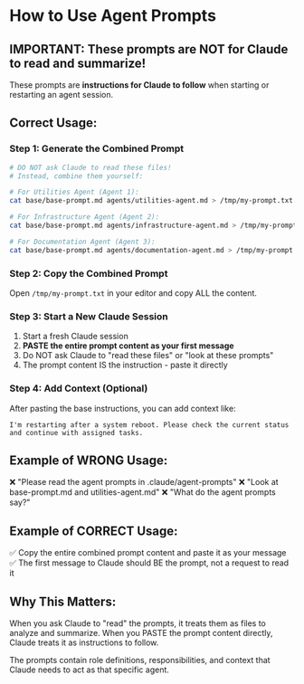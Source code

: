 # How to Use Agent Prompts

## IMPORTANT: These prompts are NOT for Claude to read and summarize!

These prompts are **instructions for Claude to follow** when starting or restarting an agent session.

## Correct Usage:

### Step 1: Generate the Combined Prompt

```bash
# DO NOT ask Claude to read these files!
# Instead, combine them yourself:

# For Utilities Agent (Agent 1):
cat base/base-prompt.md agents/utilities-agent.md > /tmp/my-prompt.txt

# For Infrastructure Agent (Agent 2):
cat base/base-prompt.md agents/infrastructure-agent.md > /tmp/my-prompt.txt

# For Documentation Agent (Agent 3):
cat base/base-prompt.md agents/documentation-agent.md > /tmp/my-prompt.txt
```

### Step 2: Copy the Combined Prompt

Open `/tmp/my-prompt.txt` in your editor and copy ALL the content.

### Step 3: Start a New Claude Session

1. Start a fresh Claude session
2. **PASTE the entire prompt content as your first message**
3. Do NOT ask Claude to "read these files" or "look at these prompts"
4. The prompt content IS the instruction - paste it directly

### Step 4: Add Context (Optional)

After pasting the base instructions, you can add context like:

```
I'm restarting after a system reboot. Please check the current status and continue with assigned tasks.
```

## Example of WRONG Usage:

❌ "Please read the agent prompts in .claude/agent-prompts"
❌ "Look at base-prompt.md and utilities-agent.md"
❌ "What do the agent prompts say?"

## Example of CORRECT Usage:

✅ Copy the entire combined prompt content and paste it as your message
✅ The first message to Claude should BE the prompt, not a request to read it

## Why This Matters:

When you ask Claude to "read" the prompts, it treats them as files to analyze and summarize. When you PASTE the prompt content directly, Claude treats it as instructions to follow.

The prompts contain role definitions, responsibilities, and context that Claude needs to act as that specific agent.
